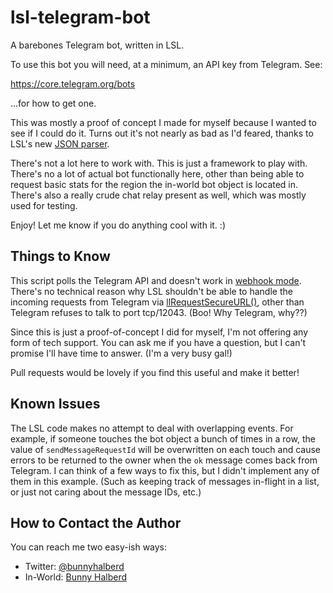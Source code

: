 # lsl-telegram-bot
A barebones Telegram bot, written in LSL.

To use this bot you will need, at a minimum, an API key from Telegram. See:

https://core.telegram.org/bots

...for how to get one.

This was mostly a proof of concept I made for myself because I wanted to see if I could do it. Turns out it's not nearly as bad as I'd feared, thanks to LSL's new [JSON parser](http://wiki.secondlife.com/wiki/Json_usage_in_LSL).

There's not a lot here to work with. This is just a framework to play with. There's no a lot of actual bot functionally here, other than being able to request basic stats for the region the in-world bot object is located in. There's also a really crude chat relay present as well, which was mostly used for testing.

Enjoy! Let me know if you do anything cool with it. :)



## Things to Know

This script polls the Telegram API and doesn't work in [webhook mode](https://core.telegram.org/bots/api#setwebhook). There's no technical reason why LSL shouldn't be able to handle the incoming requests from Telegram via [llRequestSecureURL()](http://wiki.secondlife.com/wiki/LlRequestSecureURL), other than Telegram refuses to talk to port tcp/12043. (Boo! Why Telegram, why??)

Since this is just a proof-of-concept I did for myself, I'm not offering any form of tech support. You can ask me if you have a question, but I can't promise I'll have time to answer. (I'm a very busy gal!)

Pull requests would be lovely if you find this useful and make it better!



## Known Issues

The LSL code makes no attempt to deal with overlapping events. For example, if someone touches the bot object a bunch of times in a row, the value of `sendMessageRequestId` will be overwritten on each touch and cause errors to be returned to the owner when the `ok` message comes back from Telegram. I can think of a few ways to fix this, but I didn't implement any of them in this example. (Such as keeping track of messages in-flight in a list, or just not caring about the message IDs, etc.) 


## How to Contact the Author

You can reach me two easy-ish ways:

* Twitter: [@bunnyhalberd](https://twitter.com/bunnyhalberd)
* In-World: [Bunny Halberd](https://my.secondlife.com/bunny.halberd) 
